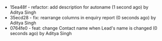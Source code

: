 * 15ea48f - refactor: add description for autoname (1 second ago) by Aditya Singh
* 35ecd28 - fix: rearrange columns in enquiry report (0 seconds ago) by Aditya Singh
* 0764fe0 - feat: change Contact name when Lead's name is changed (0 seconds ago) by Aditya Singh

